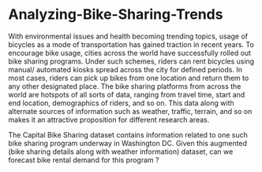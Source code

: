 # Analyzing-Bike-Sharing-Trends
With environmental issues and health becoming trending topics, usage of bicycles as a mode of transportation has gained traction
in recent years. To encourage bike usage, cities across the world have successfully rolled out bike sharing programs.
Under such schemes, riders can rent bicycles using manual/ automated kiosks spread across the city for defined periods.
In most cases, riders can pick up bikes from one location and return them to any other designated place.
The bike sharing platforms from across the world are hotspots of all sorts of data, ranging from travel time, start and
end location, demographics of riders, and so on. This data along with alternate sources of information such as weather,
traffic, terrain, and so on makes it an attractive proposition for different research areas.

The Capital Bike Sharing dataset contains information related to one such bike sharing program underway in Washington DC.
Given this augmented (bike sharing details along with weather information) dataset, can we forecast bike rental demand for
this program ?
